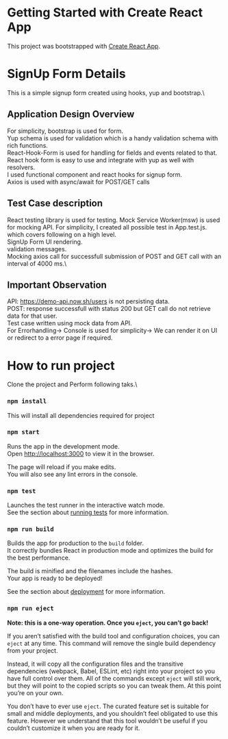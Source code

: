 # Getting Started with Create React App

This project was bootstrapped with [Create React App](https://github.com/facebook/create-react-app).

# SignUp Form Details #
This is a simple signup form created using hooks, yup and bootstrap.\

## Application Design Overview
For simplicity, bootstrap is used for form.\
Yup schema is used for validation which is a handy validation schema with rich functions.\
React-Hook-Form is used for handling for fields and events related to that. React hook form is easy to use and integrate with yup as well with resolvers.\
I used functional component and react hooks for signup form.\
Axios is used with async/await for POST/GET calls

## Test Case description
React testing library is used for testing.
Mock Service Worker(msw) is used for mocking API.
For simplicity, I created all possible test in App.test.js. which covers following on a high level.\
SignUp Form UI rendering.\
validation messages.\
Mocking axios call for successfull submission of POST and GET call with an interval of 4000 ms.\

## Important Observation
API: https://demo-api.now.sh/users is not persisting data.\
POST: response successfull with status 200 but GET call do not retrieve data for that user.\
Test case written using mock data from API.\
For Errorhandling-> Console is used for simplicity-> We can render it on UI or redirect to a error page if required.


# How to run project #

Clone the project and Perform following taks.\

### `npm install`

This will install all dependencies required for project

### `npm start`

Runs the app in the development mode.\
Open [http://localhost:3000](http://localhost:3000) to view it in the browser.

The page will reload if you make edits.\
You will also see any lint errors in the console.

### `npm test`

Launches the test runner in the interactive watch mode.\
See the section about [running tests](https://facebook.github.io/create-react-app/docs/running-tests) for more information.

### `npm run build`

Builds the app for production to the `build` folder.\
It correctly bundles React in production mode and optimizes the build for the best performance.

The build is minified and the filenames include the hashes.\
Your app is ready to be deployed!

See the section about [deployment](https://facebook.github.io/create-react-app/docs/deployment) for more information.

### `npm run eject`

**Note: this is a one-way operation. Once you `eject`, you can’t go back!**

If you aren’t satisfied with the build tool and configuration choices, you can `eject` at any time. This command will remove the single build dependency from your project.

Instead, it will copy all the configuration files and the transitive dependencies (webpack, Babel, ESLint, etc) right into your project so you have full control over them. All of the commands except `eject` will still work, but they will point to the copied scripts so you can tweak them. At this point you’re on your own.

You don’t have to ever use `eject`. The curated feature set is suitable for small and middle deployments, and you shouldn’t feel obligated to use this feature. However we understand that this tool wouldn’t be useful if you couldn’t customize it when you are ready for it.